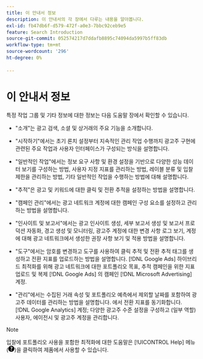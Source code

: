 ```yaml
---
title: 이 안내서 정보
description: 이 안내서의 각 장에서 다루는 내용을 알아봅니다.
exl-id: fb47db6f-d579-472f-a0e3-7bbc92ceb9e5
feature: Search Introduction
source-git-commit: 052574217d7ddafb8895c74094da5997b5ff83db
workflow-type: tm+mt
source-wordcount: '296'
ht-degree: 0%

---
```


# 이 안내서 정보

특정 작업 그룹 및 기타 정보에 대한 정보는 다음 도움말 장에서 확인할 수 있습니다.

* &quot;소개&quot;는 광고 검색, 소셜 및 상거래의 주요 기능을 소개합니다.

* &quot;시작하기&quot;에서는 초기 론치 설정부터 지속적인 관리 작업 수행까지 광고주 구현에 관련된 주요 작업과 사용자 인터페이스가 구성되는 방식을 설명합니다.

* &quot;일반적인 작업&quot;에서는 정보 요구 사항 및 환경 설정을 기반으로 다양한 성능 데이터 보기를 구성하는 방법, 사용자 지정 지표를 관리하는 방법, 레이블 분류 및 입찰 제한을 관리하는 방법, 기타 일반적인 작업을 수행하는 방법에 대해 설명합니다.

* &quot;추적&quot;은 광고 및 키워드에 대한 클릭 및 전환 추적을 설정하는 방법을 설명합니다.

* &quot;캠페인 관리&quot;에서는 광고 네트워크 계정에 대한 캠페인 구성 요소를 설정하고 관리하는 방법을 설명합니다.

* &quot;인사이트 및 보고서&quot;에서는 광고 인사이트 생성, 세부 보고서 생성 및 보고서 프로덕션 자동화, 경고 생성 및 모니터링, 광고주 계정에 대한 변경 사항 로그 보기, 계정에 대해 광고 네트워크에서 생성한 권장 사항 보기 및 적용 방법을 설명합니다.

* &quot;도구&quot;에서는 암호를 변경하고 도구를 사용하여 클릭 추적 및 전환 추적 태그를 생성하고 전환 지표를 업로드하는 방법을 설명합니다. [!DNL Google Ads] 하이브리드 최적화를 위해 광고 네트워크에 대한 포트폴리오 목표, 추적 캠페인을 위한 지표 업로드 및 복제 [!DNL Google Ads] 의 캠페인 [!DNL Microsoft Advertising] 계정.

* &quot;관리&quot;에서는 수집된 거래 속성 및 포트폴리오 예측에서 제외할 날짜를 포함하여 광고주 데이터를 관리하는 방법을 설명합니다. 에서 전환 지표를 동기화합니다. [!DNL Google Analytics] 계정; 다양한 광고주 수준 설정을 구성하고 (일부 역할) 사용자, 에이전시 및 광고주 계정을 관리합니다.

>[!NOTE]
>
>입찰에 포트폴리오 사용을 포함한 최적화에 대한 도움말은 [!UICONTROL Help] 메뉴 (![도움말 메뉴](/help/search-social-commerce/assets/help-main-menu.png "도움말 메뉴"))을 클릭하여 제품에서 사용할 수 있습니다.
